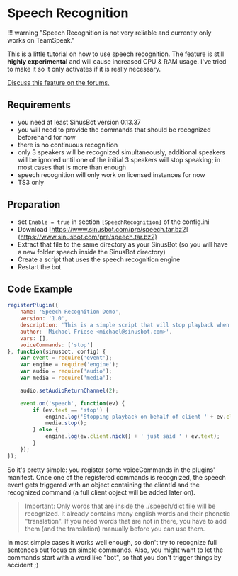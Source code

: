 # Speech Recognition

!!! warning "Speech Recognition is not very reliable and currently only works on TeamSpeak."

This is a little tutorial on how to use speech recognition. The feature is still **highly experimental** and will cause increased CPU & RAM usage. I've tried to make it so it only activates if it is really necessary.

[Discuss this feature on the forums.](https://forum.sinusbot.com/threads/using-speech-recognition.1693/)

## Requirements

* you need at least SinusBot version 0.13.37
* you will need to provide the commands that should be recognized beforehand for now
* there is no continuous recognition
* only 3 speakers will be recognized simultaneously, additional speakers will be ignored until one of the initial 3 speakers will stop speaking; in most cases that is more than enough
* speech recognition will only work on licensed instances for now
* TS3 only

## Preparation

* set `Enable = true` in section `[SpeechRecognition]` of the config.ini
* Download [https://www.sinusbot.com/pre/speech.tar.bz2](https://www.sinusbot.com/pre/speech.tar.bz2)
* Extract that file to the same directory as your SinusBot (so you will have a new folder speech inside the SinusBot directory)
* Create a script that uses the speech recognition engine
* Restart the bot

## Code Example

```javascript
registerPlugin({
    name: 'Speech Recognition Demo',
    version: '1.0',
    description: 'This is a simple script that will stop playback when you say "stop"',
    author: 'Michael Friese <michael@sinusbot.com>',
    vars: [],
    voiceCommands: ['stop']
}, function(sinusbot, config) {
    var event = require('event');
    var engine = require('engine');
    var audio = require('audio');
    var media = require('media');

    audio.setAudioReturnChannel(2);

    event.on('speech', function(ev) {
        if (ev.text == 'stop') {
            engine.log('Stopping playback on behalf of client ' + ev.client.nick());
            media.stop();
        } else {
            engine.log(ev.client.nick() + ' just said ' + ev.text);
        }
    });
});
```

So it's pretty simple: you register some voiceCommands in the plugins' manifest. Once one of the registered commands is recognized, the speech event gets triggered with an object containing the clientId and the recognized command (a full client object will be added later on).

> Important: Only words that are inside the ./speech/dict file will be recognized. It already contains many english words and their phonetic "translation". If you need words that are not in there, you have to add them (and the translation) manually before you can use them.

In most simple cases it works well enough, so don't try to recognize full sentences but focus on simple commands. Also, you might want to let the commands start with a word like "bot", so that you don't trigger things by accident ;)
